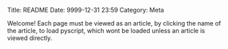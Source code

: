 Title: README
Date: 9999-12-31 23:59
Category: Meta

Welcome! Each page must be viewed as an article, by clicking the name of the article, to load pyscript, which wont be loaded unless an article is viewed directly.
